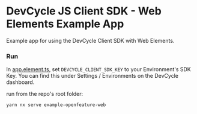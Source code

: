 # DevCycle JS Client SDK - Web Elements Example App

Example app for using the DevCycle Client SDK with Web Elements.

### Run

In [app.element.ts](src%2Fapp%2Fapp.element.ts), set `DEVCYCLE_CLIENT_SDK_KEY` to your Environment's SDK Key.
You can find this under Settings / Environments on the DevCycle dashboard.

run from the repo's root folder:

```yarn nx serve example-openfeature-web```
